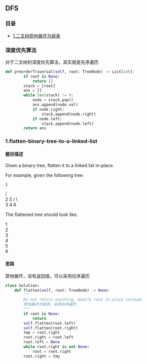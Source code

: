 ## DFS
### 目录
* [1.二叉树原地展开为链表](#1flatten-binary-tree-to-a-linked-list)

### 深度优先算法
对于二叉树的深度优先算法，其实就是先序遍历
```python
def preorderTraversal(self, root: TreeNode) -> List[int]:
        if root is None:
            return []
        stack = [root]
        ans = []
        while len(stack) != 0:
            node = stack.pop()
            ans.append(node.val)
            if node.right:
                stack.append(node.right)
            if node.left:
                stack.append(node.left)
        return ans
```
### 1.flatten-binary-tree-to-a-linked-list
#### 题目描述
Given a binary tree, flatten it to a linked list in-place.

For example, given the following tree:


    1
   / \
  2   5
 / \   \
3   4   6

The flattened tree should look like:

1
 \
  2
   \
    3
     \
      4
       \
        5
         \
          6

#### 思路
原地展开，没有返回值，可以采用后序遍历
```python
class Solution:
    def flatten(self, root: TreeNode) -> None:
        """
        Do not return anything, modify root in-place instead.
        原地展开为链表，采用后序遍历
        """
        if root is None:
            return
        self.flatten(root.left)
        self.flatten(root.right)
        tmp = root.right
        root.right = root.left
        root.left = None
        while root.right is not None:
            root = root.right
        root.right = tmp
        
```